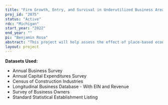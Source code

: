 ```yaml
---
title: "Firm Growth, Entry, and Survival in Underutilized Business Areas"
proj_id: "2075"
status: "Active"
rdc: "Michigan"
start_year: "2022"
end_year: ""
pi: "Benjamin Rosa"
abstract: "This project will help assess the effect of place-based economic policies on firm dynamics (entry, exit, survival, and mortality) by comparing areas that received preference in federal procurement contracts with areas that did not receive such preference. Preference was based upon the economic conditions of the area where the firm was located."
layout: project
---
```


**Datasets Used:**

  - Annual Business Survey 
  - Annual Capital Expenditures Survey 
  - Census of Construction Industries 
  - Longitudinal Business Database - With EIN and Revenue 
  - Survey of Business Owners 
  - Standard Statistical Establishment Listing 

